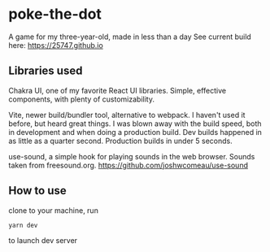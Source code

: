 # poke-the-dot

A game for my three-year-old, made in less than a day
See current build here: https://25747.github.io

## Libraries used

Chakra UI, one of my favorite React UI libraries. Simple, effective components, with plenty of customizability.

Vite, newer build/bundler tool, alternative to webpack. I haven't used it before, but heard great things. I was blown away with the build speed, both in development and when doing a production build. Dev builds happened in as little as a quarter second. Production builds in under 5 seconds.

use-sound, a simple hook for playing sounds in the web browser. Sounds taken from freesound.org. https://github.com/joshwcomeau/use-sound

## How to use

clone to your machine, run

```bash
yarn dev
```

to launch dev server
